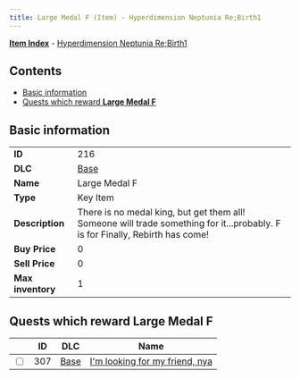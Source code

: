 ```yaml
---
title: Large Medal F (Item) - Hyperdimension Neptunia Re;Birth1
---
```


[**Item Index**](/neptunia/rb1/item/index.html) - [Hyperdimension Neptunia Re;Birth1](/neptunia/rb1)

## Contents

- [Basic information](#basic-information)
- [Quests which reward **Large Medal F**](#quests-which-reward-large-medal-f)

## Basic information

|   |   |
| -- | -- |
| **ID** | 216 |
| **DLC** | [Base](/neptunia/rb1/dlc/1-base.html) |
| **Name** | Large Medal F |
| **Type** | Key Item |
| **Description** | There is no medal king, but get them all! Someone will trade something for it...probably. F is for Finally, Rebirth has come! |
| **Buy Price** | 0 |
| **Sell Price** | 0 |
| **Max inventory** | 1 |


## Quests which reward **Large Medal F**

|    | ID | DLC | Name |
| -- | -- | --- | ---- |
| <input type="checkbox" id="rb1-quest-1-307" class="trackbox" /> | 307 | [Base](/neptunia/rb1/dlc/1-base.html) | [I'm looking for my friend, nya](/neptunia/rb1/quest/1-307-im-looking-for-my-friend-nya.html) |
